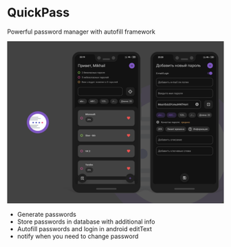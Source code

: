 # QuickPass
Powerful password manager with autofill framework

![Project logo](cover.png)

- Generate passwords
- Store passwords in database with additional info
- Autofill passwords and login in android editText
- notify when you need to change password
